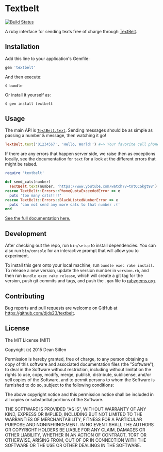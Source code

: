 # Textbelt

[![Build Status](https://travis-ci.org/djds23/textbelt.svg?branch=master)](https://travis-ci.org/djds23/textbelt)

A ruby interface for sending texts free of charge through [TextBelt](http://textbelt.com/).

## Installation

Add this line to your application's Gemfile:

```ruby
gem 'textbelt'
```

And then execute:

    $ bundle

Or install it yourself as:

    $ gem install textbelt

## Usage

The main API is [`TextBelt.text`](http://www.rubydoc.info/github/djds23/textbelt-gem/master/TextBelt.text). Sending messages should be as simple as passing a number & message, then watching it go!

```ruby
TextBelt.text('01234567', 'Hello, World!') #=> Your favorite cell phone number gets a text message
```

If there are any errors that happen server side, we raise then as exceptions locally, see the documentation for `text` for a look at the different errors that might be raised.

```ruby
require 'textbelt'

def send_cats(number)
  TextBelt.text(number, 'https://www.youtube.com/watch?v=tntOCGkgt98')
rescue TextBelt::Errors::PhoneQuotaExceededError => e
  puts 'too many cats!!!!'
rescue TextBelt::Errors::BlackListedNumberError => e
  puts 'can not send any more cats to that number :('
end
```

[See the full documentation here.](http://www.rubydoc.info/github/djds23/textbelt-gem/master)
## Development

After checking out the repo, run `bin/setup` to install dependencies. You can also run `bin/console` for an interactive prompt that will allow you to experiment.

To install this gem onto your local machine, run `bundle exec rake install`. To release a new version, update the version number in `version.rb`, and then run `bundle exec rake release`, which will create a git tag for the version, push git commits and tags, and push the `.gem` file to [rubygems.org](https://rubygems.org).

## Contributing

Bug reports and pull requests are welcome on GitHub at https://github.com/djds23/textbelt.

## License

The MIT License (MIT)

Copyright (c) 2015 Dean Silfen

Permission is hereby granted, free of charge, to any person obtaining a copy of this software and associated documentation files (the "Software"), to deal in the Software without restriction, including without limitation the rights to use, copy, modify, merge, publish, distribute, sublicense, and/or sell copies of the Software, and to permit persons to whom the Software is furnished to do so, subject to the following conditions:

The above copyright notice and this permission notice shall be included in all copies or substantial portions of the Software.

THE SOFTWARE IS PROVIDED "AS IS", WITHOUT WARRANTY OF ANY KIND, EXPRESS OR IMPLIED, INCLUDING BUT NOT LIMITED TO THE WARRANTIES OF MERCHANTABILITY, FITNESS FOR A PARTICULAR PURPOSE AND NONINFRINGEMENT. IN NO EVENT SHALL THE AUTHORS OR COPYRIGHT HOLDERS BE LIABLE FOR ANY CLAIM, DAMAGES OR OTHER LIABILITY, WHETHER IN AN ACTION OF CONTRACT, TORT OR OTHERWISE, ARISING FROM, OUT OF OR IN CONNECTION WITH THE SOFTWARE OR THE USE OR OTHER DEALINGS IN THE SOFTWARE.
